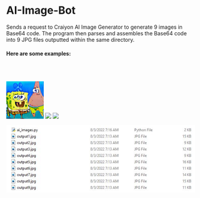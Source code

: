 # AI-Image-Bot
Sends a request to Craiyon AI Image Generator to generate 9 images in Base64 code. The program then parses and assembles the Base64 code into 9 JPG files outputted within the same directory.

<h4>Here are some examples:</h4><br /> <br />

<p float="left">
  <img src="images/spongebobandpatrickjellyfishing.jpg" width="100" />
  <img src="images/drhousetrampoline.jpg" width="100" /> 
  <img src="images/img3.png" width="100" />
</p>

<p align="center">
  <img src="images/ai_images.JPG" width="600" alt="ai_images">
</p>
